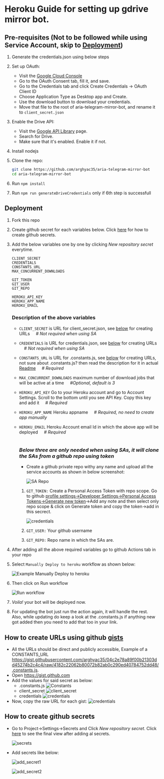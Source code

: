# Heroku Guide for setting up gdrive mirror bot.

## Pre-requisites (Not to be followed while using Service Account, skip to [Deployment](#Deployment))

1. Generate the credentials.json using below steps

2. Set up OAuth:

   * Visit the [Google Cloud Console](https://console.developers.google.com/apis/credentials)
   * Go to the OAuth Consent tab, fill it, and save.
   * Go to the Credentials tab and click Create Credentials -> OAuth Client ID
   * Choose Application Type as Desktop app and Create.
   * Use the download button to download your credentials.
   * Move that file to the root of aria-telegram-mirror-bot, and rename it to `client_secret.json`

3. Enable the Drive API:

   * Visit the [Google API Library](https://console.developers.google.com/apis/library) page.
   * Search for Drive.
   * Make sure that it's enabled. Enable it if not.

4. Install nodejs

5. Clone the repo:

   ```bash
   git clone https://github.com/arghyac35/aria-telegram-mirror-bot
   cd aria-telegram-mirror-bot
   ```

6. Run `npm install`

7. Run `npm run generateDriveCredentials` only if 6th step is successfull

## Deployment

1. Fork this repo

2. Create github secret for each variables below. Click [here](#How-to-create-github-secrets) for how to create github secrets.

3. Add the below variables one by one by clicking *New repository secret* everytime.

	```
	CLIENT_SECRET
	CREDENTIALS							
	CONSTANTS_URL
	MAX_CONCURRENT_DOWNLOADS

	GIT_TOKEN
	GIT_USER
	GIT_REPO

	HEROKU_API_KEY
	HEROKU_APP_NAME
	HEROKU_EMAIL
	```

	### Description of the above variables
	* `CLIENT_SECRET` is URL for client_secret.json, see [below](#How-to-create-direct-URLs) for creating URLs &nbsp;&nbsp;&nbsp;&nbsp;*# Not required when using SA*
	* `CREDENTIALS` is URL for credentials.json, see [below](#How-to-create-direct-URLs) for creating URLs &nbsp;&nbsp;&nbsp;&nbsp;*# Not required when using SA*
	* `CONSTANTS_URL` is URL for .constants.js, see [below](#How-to-create-direct-URLs) for creating URLs, not sure about .constants.js? then read the description for it in actual [Readme](README.md) &nbsp;&nbsp;&nbsp;&nbsp;*# Required*
	* `MAX_CONCURRENT_DOWNLOADS` maximum number of download jobs that will be active at a time &nbsp;&nbsp;&nbsp;&nbsp;*#Optional, default is 3*
	* `HEROKU_API_KEY` Go to your Heroku account and go to Account Settings. Scroll to the bottom until you see API Key. Copy this key and add it &nbsp;&nbsp;&nbsp;&nbsp;*# Required*
	* `HEROKU_APP_NAME` Heroku appname &nbsp;&nbsp;&nbsp;&nbsp;*# Required, no need to create app manually*
	* `HEROKU_EMAIL` Heroku Account email Id in which the above app will be deployed &nbsp;&nbsp;&nbsp;&nbsp;*# Required*
	<br /><br />
		### _Below three are only needed when using SAs, it will clone the SAs from a github repo using token_

		- Create a github private repo withy any name and upload all the service accounts as shown in below screenshot:

			![SA Repo](.github/accounts.png?raw=true)

		1. `GIT_TOKEN:` Create a Personal Access Token with repo scope. Go to github [profile settings->Developer Settings->Personal Access Tokens->Generate new token](https://github.com/settings/tokens/new)->Add any note and then select only repo scope & click on Generate token and copy the token->add in this secrect.

			![credentials](.github/pat.png?raw=true)
		
		2. `GIT_USER:` Your github username
		3. `GIT_REPO:` Repo name in which the SAs are.

4. After adding all the above required variables go to github Actions tab in your repo
5. Select `Manually Deploy to heroku` workflow as shown below:

	![Example Manually Deploy to heroku](.github/manually_deploy_workflow.png?raw=true)

6. Then click on Run workflow

	![Run workflow](.github/run_workflow.png?raw=true)

7. _Voila!_ your bot will be deployed now.

8. For updating the bot just run the action again, it will handle the rest. Also, while updating do keep a look at the .constants.js if anything new got added then you need to add that too in your link.

## How to create URLs using github [gists](https://gist.github.com/)

* All the URLs should be direct and publicly accessible, Example of a CONSTANTS_URL https://gist.githubusercontent.com/arghyac35/04c2e78a89f00b21303dd45274b2c4c4/raw/4182c22062b80072b82ab0c290ed40784752dd48/.constants.js.
* Open https://gist.github.com
* Add the values for said secret as below:
	* .constants.js
	![Constants](.github/constants.png?raw=true)
	* client_secret
	![client_secret](.github/client_secret.png?raw=true)
	* credentials
	![credentials](.github/credentials.png?raw=true)
* Now, copy the raw URL for each gist:
	![credentials](.github/raw.png?raw=true)

## How to create github secrets
* Go to Project->Settings->Secrets and Click *New repository secret*. Click [here](.github/all_secrets.png) to see the final view after adding al secrets.

	![secrets](.github/secrets.png?raw=true)
* Add secrets like below:

	![add_secret1](.github/add_secret1.png?raw=true)

	![add_secret2](.github/add_secret2.png?raw=true)